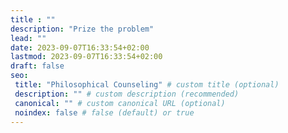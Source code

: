 ```yaml
---
title : ""
description: "Prize the problem"
lead: ""
date: 2023-09-07T16:33:54+02:00
lastmod: 2023-09-07T16:33:54+02:00
draft: false
seo:
 title: "Philosophical Counseling" # custom title (optional)
 description: "" # custom description (recommended)
 canonical: "" # custom canonical URL (optional)
 noindex: false # false (default) or true
---
```

